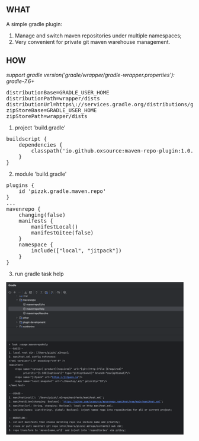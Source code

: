 ## WHAT

A simple gradle plugin:

1. Manage and switch maven repositories under multiple namespaces;
2. Very convenient for private git maven warehouse management.

## HOW
*support gradle version('gradle/wrapper/gradle-wrapper.properties'): gradle-7.6+*
<pre>
distributionBase=GRADLE_USER_HOME
distributionPath=wrapper/dists
distributionUrl=https\://services.gradle.org/distributions/gradle-7.6-bin.zip
zipStoreBase=GRADLE_USER_HOME
zipStorePath=wrapper/dists
</pre>

1. project 'build.gradle'

<pre>
buildscript {
    dependencies {
        classpath('io.github.oxsource:maven-repo-plugin:1.0.0')
    }
}
</pre>

2. module 'build.gradle'

<pre>
plugins {
    id 'pizzk.gradle.maven.repo'
}
...
mavenrepo {
    changing(false)
    manifests {
        manifestLocal()
        manifestGitee(false)
    }
    namespace {
        include(["local", "jitpack"])
    }
}
</pre>

3. run gradle task help

<div style="display: block; margin-left: auto; margin-right: auto;">
    <img src="./doc/help.png" alt="help" width="479" height="411" />
</div>